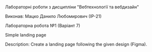 Лабораторні роботи з дисципліни "Вебтехнології та вебдизайн"

Виконав: Мацко Данило Любомирович (ІР-21)

Лабораторна робота №1 (Варіант 7)

Simple landing page

Description: Create a landing page following the given design (Figma).